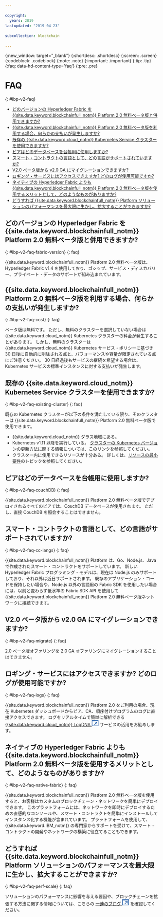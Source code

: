 ```yaml
---

copyright:
  years: 2019
lastupdated: "2019-04-23"

subcollection: blockchain

---
```



{:new_window: target="_blank"}
{:shortdesc: .shortdesc}
{:screen: .screen}
{:codeblock: .codeblock}
{:note: .note}
{:important: .important}
{:tip: .tip}
{:faq: data-hd-content-type='faq'}
{:pre: .pre}

# FAQ
{: #ibp-v2-faq}

- [どのバージョンの Hyperledger Fabric を {{site.data.keyword.blockchainfull_notm}} Platform 2.0 無料ベータ版と併用できますか?](#ibp-v2-faq-fabric-version)
- [{{site.data.keyword.blockchainfull_notm}} Platform 2.0 無料ベータ版を利用する場合、何らかの支払いが発生しますか?](#ibp-v2-faq-cost)
- [既存の {{site.data.keyword.cloud_notm}} Kubernetes Service クラスターを使用できますか?](#ibp-v2-faq-existing-cluster)
- [ピアはどのデータベースを台帳用に使用しますか?](#ibp-v2-faq-couchDB)
- [スマート・コントラクトの言語として、どの言語がサポートされていますか?](#ibp-v2-faq-cc-langs)
- [V2.0 ベータ版から v2.0 GA にマイグレーションできますか? ](/docs/services/blockchain/howto/ibp-v2-deploy-iks.html#ibp-v2-faq-migrate)
- [ロギング・サービスにはアクセスできますか? どのログが使用可能ですか?](#ibp-v2-faq-logs)
- [ネイティブの Hyperledger Fabric よりも {{site.data.keyword.blockchainfull_notm}} Platform 2.0 無料ベータ版を使用するメリットとして、どのようなものがありますか?](#ibp-v2-faq-native-fabric)
- [どうすれば {{site.data.keyword.blockchainfull_notm}} Platform ソリューションのパフォーマンスを最大限に生かし、拡大することができますか?](#ibp-v2-faq-perf-scale)

## どのバージョンの Hyperledger Fabric を {{site.data.keyword.blockchainfull_notm}} Platform 2.0 無料ベータ版と併用できますか?
{: #ibp-v2-faq-fabric-version}
{: faq}

{{site.data.keyword.blockchainfull_notm}} Platform 2.0 無料ベータ版は、Hyperledger Fabric v1.4 を使用しており、ゴシップ、サービス・ディスカバリー、プライベート・データのサポートが組み込まれています。

## {{site.data.keyword.blockchainfull_notm}} Platform 2.0 無料ベータ版を利用する場合、何らかの支払いが発生しますか?
{: #ibp-v2-faq-cost}
{: faq}

ベータ版は無料です。 ただし、無料のクラスターを選択していない場合は {{site.data.keyword.cloud_notm}} Kubernetes クラスターの料金が発生することがあります。  しかし、無料のクラスターは {{site.data.keyword.cloud_notm}} Kubernetes サービス・ポリシーに基づき 30 日後に自動的に削除される点と、パフォーマンスや容量が限定されている点にご注意ください。  30 日経過後もサービスの継続を希望する場合は、Kubernetes サービスの標準インスタンスに対する支払いが発生します。

## 既存の {{site.data.keyword.cloud_notm}} Kubernetes Service クラスターを使用できますか?
{: #ibp-v2-faq-existing-cluster}
{: faq}

既存の Kubernetes クラスターが以下の条件を満たしている限り、そのクラスターは {{site.data.keyword.blockchainfull_notm}} Platform 2.0 無料ベータ版で使用できます。
- {{site.data.keyword.cloud_notm}} ダラス地域にある。
- Kubernetes v1.11 以降を実行している。 [クラスターの Kubernetes バージョンの更新](/docs/services/blockchain/howto/ibp-v2-deploy-iks.html#ibp-v2-deploy-iks-updating-kubernetes)方法に関する情報については、このリンクを参照してください。
- クラスター内に使用できるリソースが十分ある。 詳しくは、[リソースの最小要件](/docs/services/blockchain/howto/ibp-v2-deploy-iks.html#ibp-v2-deploy-iks-resources-required)のトピックを参照してください。

## ピアはどのデータベースを台帳用に使用しますか?
{: #ibp-v2-faq-couchDB}
{: faq}

{{site.data.keyword.blockchainfull_notm}} Platform  2.0 無料ベータ版でデプロイされるすべてのピアでは、CouchDB データベースが使用されます。 ただし、直接 CouchDB を照会することはできません。

## スマート・コントラクトの言語として、どの言語がサポートされていますか?
{: #ibp-v2-faq-cc-langs}
{: faq}

{{site.data.keyword.blockchainfull_notm}} Platform は、Go、Node.js、Java で作成されたスマート・コントラクトをサポートしています。 新しい Hyperledger Fabric プログラミング・モデルは、現在は Node.js のみサポートしており、それ以外は近日サポートされます。 既存のアプリケーション・コードを保持したい場合や、Node.js 以外の言語用の Fabric SDK を使用したい場合には、以前と変わらず低水準の Fabric SDK API を使用して {{site.data.keyword.blockchainfull_notm}} Platform 2.0 無料ベータ版ネットワークに接続できます。

## V2.0 ベータ版から v2.0 GA にマイグレーションできますか? 
{: #ibp-v2-faq-migrate}
{: faq}

2.0 ベータ版オファリングを 2.0 GA オファリングにマイグレーションすることはできません。

## ロギング・サービスにはアクセスできますか? どのログが使用可能ですか?
{: #ibp-v2-faq-logs}
{: faq}

{{site.data.keyword.blockchainfull_notm}} Platform 2.0 をご利用の場合、現在 Kubernetes ダッシュボードからピア、CA、順序付けプログラムのログに直接アクセスできます。 ログをリアルタイムで簡単に解析できる [{{site.data.keyword.cloud_notm}} LogDNA ![外部リンク・アイコン](../images/external_link.svg "外部リンク・アイコン")](https://cloud.ibm.com/docs/services/Log-Analysis-with-LogDNA?topic=LogDNA-kube#kube "Managing Kubernetes cluster logs with IBM Log Analysis with LogDNA") サービスの活用をお勧めします。

## ネイティブの Hyperledger Fabric よりも {{site.data.keyword.blockchainfull_notm}} Platform 2.0 無料ベータ版を使用するメリットとして、どのようなものがありますか?
{: #ibp-v2-faq-native-fabric}
{: faq}

{{site.data.keyword.blockchainfull_notm}} Platform 2.0 無料ベータ版を使用すると、お客様はカスタムのブロックチェーン・ネットワークを簡単にデプロイできます。 このプラットフォームには、ネットワークを即時にデプロイするための直感的なコンソールや、スマート・コントラクトを簡単にインストールしてインスタンス化する機能が含まれています。 プラットフォームを使用して、{{site.data.keyword.IBM_notm}} の専門家からサポートを受けて、スマート・コントラクトの開発やネットワークの構築に役立てることもできます。

## どうすれば {{site.data.keyword.blockchainfull_notm}} Platform ソリューションのパフォーマンスを最大限に生かし、拡大することができますか?
{: #ibp-v2-faq-perf-scale}
{: faq}

ソリューションのパフォーマンスに影響を与える要因や、ブロックチェーンを拡張する方法に関する情報については、こちらの [一連のブログ ![外部リンク・アイコン](../images/external_link.svg "外部リンク・アイコン")](https://www.ibm.com/blogs/blockchain/2019/01/answering-your-questions-on-hyperledger-fabric-performance-and-scale/ "Answering your questions on Hyperledger Fabric performance and scale") を確認してください。
